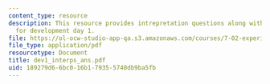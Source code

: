 ```yaml
---
content_type: resource
description: This resource provides intrepretation questions along with their answers
  for development day 1.
file: https://ol-ocw-studio-app-qa.s3.amazonaws.com/courses/7-02-experimental-biology-communication-spring-2005/189279d66bc016b179355740db9ba5fb_dev1_interps_ans.pdf
file_type: application/pdf
resourcetype: Document
title: dev1_interps_ans.pdf
uid: 189279d6-6bc0-16b1-7935-5740db9ba5fb
---
```

